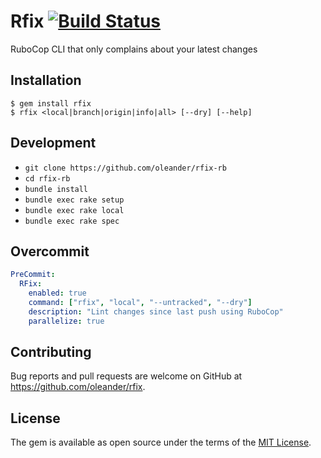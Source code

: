# Rfix [![Build Status](https://travis-ci.org/oleander/rfix-rb.svg?branch=master)](https://travis-ci.org/oleander/rfix-rb)

RuboCop CLI that only complains about your latest changes

## Installation

``` shell
$ gem install rfix
$ rfix <local|branch|origin|info|all> [--dry] [--help]
```

## Development

- `git clone https://github.com/oleander/rfix-rb`
- `cd rfix-rb`
- `bundle install`
- `bundle exec rake setup`
- `bundle exec rake local`
- `bundle exec rake spec`

## Overcommit

``` yaml
PreCommit:
  RFix:
    enabled: true
    command: ["rfix", "local", "--untracked", "--dry"]
    description: "Lint changes since last push using RuboCop"
    parallelize: true
```

## Contributing

Bug reports and pull requests are welcome on GitHub at https://github.com/oleander/rfix.


## License

The gem is available as open source under the terms of the [MIT License](https://opensource.org/licenses/MIT).
